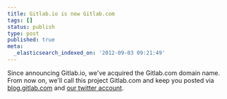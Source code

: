 ```yaml
---
title: Gitlab.io is now Gitlab.com
tags: []
status: publish
type: post
published: true
meta:
  _elasticsearch_indexed_on: '2012-09-03 09:21:49'
---
```

Since announcing Gitlab.io, we've acquired the Gitlab.com domain name. From now on, we'll call this project Gitlab.com and keep you posted via [blog.gitlab.com](http://blog.gitlab.com/) and [our twitter account](https://twitter.com/gitlab).